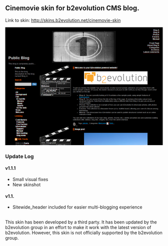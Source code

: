 ## Cinemovie skin for b2evolution CMS blog.

Link to skin: http://skins.b2evolution.net/cinemovie-skin

<img src="skinshot.png"/>

### Update Log

#### v1.1.1

- Small visual fixes
- New skinshot

#### v1.1.

- Sitewide_header included for easier multi-blogging experience

<br/>
This skin has been developed by a third party. It has been updated by the b2evolution group in an effort to make it work with the latest version of b2evolution. However, this skin is not officially supported by the b2evolution group.
